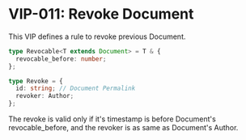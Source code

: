 # VIP-011: Revoke Document

This VIP defines a rule to revoke previous Document.

```ts
type Revocable<T extends Document> = T & {
  revocable_before: number;
};
```

```ts
type Revoke = {
  id: string; // Document Permalink
  revoker: Author;
};
```

The revoke is valid only if it's timestamp is before Document's revocable_before, and the revoker is as same as Document's Author.
